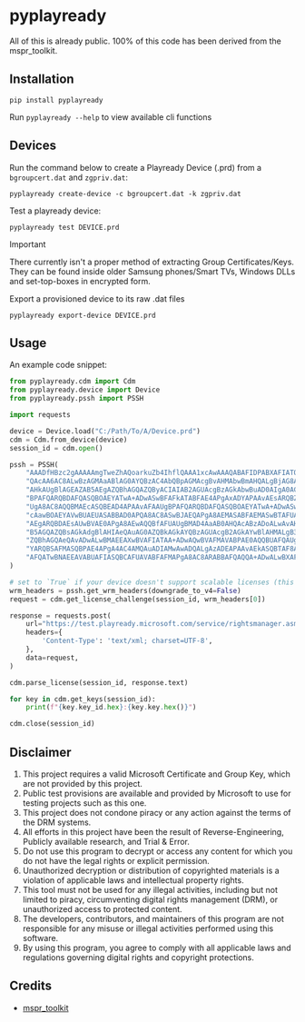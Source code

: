 # pyplayready
All of this is already public. 100% of this code has been derived from the mspr_toolkit.

## Installation
```shell
pip install pyplayready
```

Run `pyplayready --help` to view available cli functions

## Devices
Run the command below to create a Playready Device (.prd) from a `bgroupcert.dat` and `zgpriv.dat`:
```shell
pyplayready create-device -c bgroupcert.dat -k zgpriv.dat
```

Test a playready device:
```shell
pyplayready test DEVICE.prd
```

> [!IMPORTANT]  
> There currently isn't a proper method of extracting Group Certificates/Keys. They can be found inside older Samsung phones/Smart TVs, Windows DLLs and set-top-boxes in encrypted form.

Export a provisioned device to its raw .dat files
```shell
pyplayready export-device DEVICE.prd
```

## Usage
An example code snippet:

```python
from pyplayready.cdm import Cdm
from pyplayready.device import Device
from pyplayready.pssh import PSSH

import requests

device = Device.load("C:/Path/To/A/Device.prd")
cdm = Cdm.from_device(device)
session_id = cdm.open()

pssh = PSSH(
    "AAADfHBzc2gAAAAAmgTweZhAQoarkuZb4IhflQAAA1xcAwAAAQABAFIDPABXAFIATQBIAEUAQQBEAEUAUgAgAHgAbQBsAG4AcwA9ACIAaAB0AH"
    "QAcAA6AC8ALwBzAGMAaABlAG0AYQBzAC4AbQBpAGMAcgBvAHMAbwBmAHQALgBjAG8AbQAvAEQAUgBNAC8AMgAwADAANwAvADAAMwAvAFAAbABh"
    "AHkAUgBlAGEAZAB5AEgAZQBhAGQAZQByACIAIAB2AGUAcgBzAGkAbwBuAD0AIgA0AC4AMAAuADAALgAwACIAPgA8AEQAQQBUAEEAPgA8AFAAUg"
    "BPAFQARQBDAFQASQBOAEYATwA+ADwASwBFAFkATABFAE4APgAxADYAPAAvAEsARQBZAEwARQBOAD4APABBAEwARwBJAEQAPgBBAEUAUwBDAFQA"
    "UgA8AC8AQQBMAEcASQBEAD4APAAvAFAAUgBPAFQARQBDAFQASQBOAEYATwA+ADwASwBJAEQAPgA0AFIAcABsAGIAKwBUAGIATgBFAFMAOAB0AE"
    "cAawBOAEYAVwBUAEUASABBAD0APQA8AC8ASwBJAEQAPgA8AEMASABFAEMASwBTAFUATQA+AEsATABqADMAUQB6AFEAUAAvAE4AQQA9ADwALwBD"
    "AEgARQBDAEsAUwBVAE0APgA8AEwAQQBfAFUAUgBMAD4AaAB0AHQAcABzADoALwAvAHAAcgBvAGYAZgBpAGMAaQBhAGwAcwBpAHQAZQAuAGsAZQ"
    "B5AGQAZQBsAGkAdgBlAHIAeQAuAG0AZQBkAGkAYQBzAGUAcgB2AGkAYwBlAHMALgB3AGkAbgBkAG8AdwBzAC4AbgBlAHQALwBQAGwAYQB5AFIA"
    "ZQBhAGQAeQAvADwALwBMAEEAXwBVAFIATAA+ADwAQwBVAFMAVABPAE0AQQBUAFQAUgBJAEIAVQBUAEUAUwA+ADwASQBJAFMAXwBEAFIATQBfAF"
    "YARQBSAFMASQBPAE4APgA4AC4AMQAuADIAMwAwADQALgAzADEAPAAvAEkASQBTAF8ARABSAE0AXwBWAEUAUgBTAEkATwBOAD4APAAvAEMAVQBT"
    "AFQATwBNAEEAVABUAFIASQBCAFUAVABFAFMAPgA8AC8ARABBAFQAQQA+ADwALwBXAFIATQBIAEUAQQBEAEUAUgA+AA=="
)

# set to `True` if your device doesn't support scalable licenses (this projects also doesn't yet) to downgrade the WRMHEADERs to v4.0.0.0
wrm_headers = pssh.get_wrm_headers(downgrade_to_v4=False)
request = cdm.get_license_challenge(session_id, wrm_headers[0])

response = requests.post(
    url="https://test.playready.microsoft.com/service/rightsmanager.asmx?cfg=(persist:false,sl:2000)",
    headers={
        'Content-Type': 'text/xml; charset=UTF-8',
    },
    data=request,
)

cdm.parse_license(session_id, response.text)

for key in cdm.get_keys(session_id):
    print(f"{key.key_id.hex}:{key.key.hex()}")

cdm.close(session_id)
```

## Disclaimer

1. This project requires a valid Microsoft Certificate and Group Key, which are not provided by this project.
2. Public test provisions are available and provided by Microsoft to use for testing projects such as this one.
3. This project does not condone piracy or any action against the terms of the DRM systems.
4. All efforts in this project have been the result of Reverse-Engineering, Publicly available research, and Trial & Error.
5. Do not use this program to decrypt or access any content for which you do not have the legal rights or explicit permission.
6. Unauthorized decryption or distribution of copyrighted materials is a violation of applicable laws and intellectual property rights.
7. This tool must not be used for any illegal activities, including but not limited to piracy, circumventing digital rights management (DRM), or unauthorized access to protected content.
8. The developers, contributors, and maintainers of this program are not responsible for any misuse or illegal activities performed using this software.
9. By using this program, you agree to comply with all applicable laws and regulations governing digital rights and copyright protections.

## Credits
+ [mspr_toolkit](https://security-explorations.com/materials/mspr_toolkit.zip)
